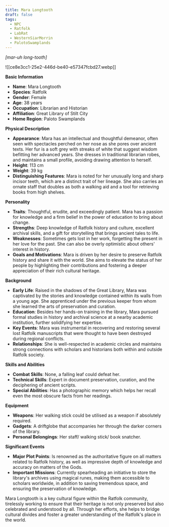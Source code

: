 ```yaml
---
title: Mara Longtooth
draft: false
tags:
  - NPC
  - Ratfolk
  - LabRat
  - WesternSiarMorrin
  - PalotoSwamplands
---
```

*[mar-uh long-tooth]*

![[ce8e3cc1-25e2-446d-be40-e57347fcbd27.webp]]

**Basic Information**

- **Name**: Mara Longtooth
- **Species**: Ratfolk
- **Gender**: Female
- **Age**: 38 years
- **Occupation**: Librarian and Historian
- **Affiliation**: Great Library of Stilt City
- **Home Region**: Paloto Swamplands

**Physical Description**

- **Appearance**: Mara has an intellectual and thoughtful demeanor, often seen with spectacles perched on her nose as she pores over ancient texts. Her fur is a soft grey with streaks of white that suggest wisdom befitting her advanced years. She dresses in traditional librarian robes, and maintains a small profile, avoiding drawing attention to herself.
- **Height**: 113 cm
- **Weight**: 39 kg
- **Distinguishing Features**: Mara is noted for her unusually long and sharp incisor teeth, which are a distinct trait of her lineage. She also carries an ornate staff that doubles as both a walking aid and a tool for retrieving books from high shelves.

**Personality**

- **Traits**: Thoughtful, erudite, and exceedingly patient. Mara has a passion for knowledge and a firm belief in the power of education to bring about change.
- **Strengths**: Deep knowledge of Ratfolk history and culture, excellent archival skills, and a gift for storytelling that brings ancient tales to life.
- **Weaknesses**: Sometimes gets lost in her work, forgetting the present in her love for the past. She can also be overly optimistic about others' interest in history.
- **Goals and Motivations**: Mara is driven by her desire to preserve Ratfolk history and share it with the world. She aims to elevate the status of her people by highlighting their contributions and fostering a deeper appreciation of their rich cultural heritage.

**Background**

- **Early Life**: Raised in the shadows of the Great Library, Mara was captivated by the stories and knowledge contained within its walls from a young age. She apprenticed under the previous keeper from whom she learned the arts of preservation and curation.
- **Education**: Besides her hands-on training in the library, Mara pursued formal studies in history and archival science at a nearby academic institution, further solidifying her expertise.
- **Key Events**: Mara was instrumental in recovering and restoring several lost Ratfolk manuscripts that were thought to have been destroyed during regional conflicts.
- **Relationships**: She is well-respected in academic circles and maintains strong connections with scholars and historians both within and outside Ratfolk society.

**Skills and Abilities**

- **Combat Skills**: None, a falling leaf could defeat her. 
- **Technical Skills**: Expert in document preservation, curation, and the deciphering of ancient scripts.
- **Special Abilities**: Has a photographic memory which helps her recall even the most obscure facts from her readings.

**Equipment**

- **Weapons**: Her walking stick could be utilised as a weapon if absolutely required. 
- **Gadgets**: A driftglobe that accompanies her through the darker corners of the library. 
- **Personal Belongings**: Her staff/ walking stick/ book snatcher. 

**Significant Events**

- **Major Plot Points**: Is renowned as the authoritative figure on all matters related to Ratfolk history, as well as impressive depth of knowledge and accuracy on matters of the Gods.
- **Important Missions**: Currently spearheading an initiative to store the library's archives using magical runes, making them accessible to scholars worldwide, in addition to saving tremendous space, and ensuring the preservation of knowledge.  

Mara Longtooth is a key cultural figure within the Ratfolk community, tirelessly working to ensure that their heritage is not only preserved but also celebrated and understood by all. Through her efforts, she helps to bridge cultural divides and foster a greater understanding of the Ratfolk's place in the world.